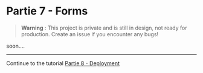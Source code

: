 # Partie 7 - Forms
> **Warning** : This project is private and is still in design, not ready for production. Create an issue if you encounter any bugs!

soon....
<hr/>
Continue to the tutorial <a href="https://docs.nimbasolution.com/query-params/" target="_blank">Partie 8 - Deployment</a>